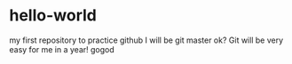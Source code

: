 # hello-world
my first repository to practice github
I will be git master
ok?
Git will be very easy for me in a year!
gogod